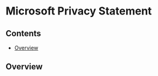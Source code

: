# Microsoft Privacy Statement

<!--TOC_START-->
## Contents
- [Overview](#overview)

<!--TOC_END-->
## Overview
